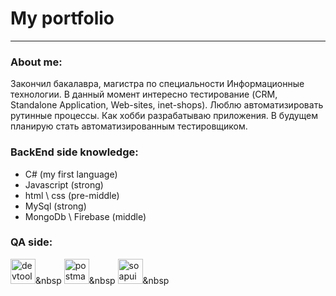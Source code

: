 # My portfolio
---
### About me:
 Закончил бакалавра, магистра по специальности Информационные технологии. В данный момент интересно тестирование (CRM, Standalone Application, Web-sites, inet-shops). Люблю автоматизировать рутинные процессы. Как хобби разрабатываю приложения. В будущем планирую стать автоматизированным тестировщиком.
 
 ### BackEnd side knowledge:
- C# (my first language)
- Javascript (strong)
- html \ css (pre-middle)
- MySql (strong)
- MongoDb \ Firebase (middle)

### QA side:
<img src="https://d33wubrfki0l68.cloudfront.net/38b5c953a4667366685d55db55d057c86db1fc54/a0fdc/static/acae6b24d940347661ca901ea07f47c1/chrome-dev-logo-icon.png" title="devtools" alt="devtools" width="40" height="40"/>&nbsp 
<img src="https://seeklogo.com/images/P/postman-logo-0087CA0D15-seeklogo.com.png" title="postman" alt="postman" width="40" height="40"/>&nbsp
<img src="https://static0.smartbear.co/smartbearbrand/media/images/home/soapui-icon.svg" title="soapui" alt="soapui" width="40" height="40"/>&nbsp
